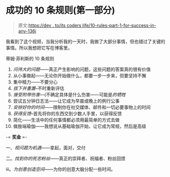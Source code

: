 # 成功的 10 条规则(第一部分)

> 原文:[https://dev . to/its coders life/10-rules-part-1-for-success-in-any-136j](https://dev.to/itscoderslife/10-rules-part-1-for-success-in-anything-136j)

我看到了这个视频，当我分析我的一天时，我做了大部分事情，但也错过了关键的事情。所以我想把它写在博客里。

蒂姆·菲利斯的 10 条规则

1.  *问伟大的问题*——真正产生影响的问题，这些问题的答案真的很有价值
2.  从小事做起——无论你开始做什么，都要一步一步来，但要坚持不懈
3.  集中精力——不要分心
4.  *拔下并重置*–不时重新评估
5.  *接受附带伤害*—(不确定具体是什么伤害——可能是*的牺牲*
6.  尝试五分钟日志法——让它成为早晨或晚上的例行公事
7.  *安排好你的时间*——限制你在社交媒体、邮件和一切必要事物上的时间
8.  *获得反馈*–首先将你的东西交到少数人手里，以获得反馈
9.  简化——生活中的任何事情都必须用最简单的方式去做
10.  做肢端瑜伽——我想说从基础瑜伽开始，让它成为常规，然后是高级

-= **奖金** =-

一、*视问题为机遇*——拿起，面对，交付

二。*找到你的死忠粉丝*——真正的崇拜者、祝福者、粉丝回馈

iii。*为创意创造空间*——为你的创意大脑分配一些时间。